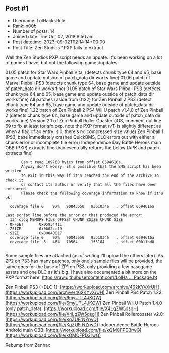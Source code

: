 ## Post #1
- Username: LolHacksRule
- Rank: n00b
- Number of posts: 14
- Joined date: Tue Oct 02, 2018 8:50 am
- Post datetime: 2023-09-02T02:14:14+00:00
- Post Title: Zen Studios *.PXP fails to extract

Well the Zen Studios PXP script needs an update. It's been working on a lot of games I have, but not the following games/updates:

01.05 patch for Star Wars Pinball Vita, (detects chunk type 64 and 65, base game and update outside of patch_data dir works fine)
01.06 patch of Marvel Pinball PS3 (detects chunk type 64, base game and update outside of patch_data dir works fine)
01.05 patch of Star Wars Pinball PS3 (detects chunk type 64 and 65, base game and update outside of patch_data dir works fine)
All patches (aside from 0122) for Zen Pinball 2 PS3 (detect chunk type 64 and 65, base game and update outside of patch_data dir works fine)
1.22 patch of Zen Pinball 2 PS4
Wii U patch v1.4.0 of Zen Pinball 2 (detects chunk type 64, base game and update outside of patch_data dir works fine)
Version 2.1 of Zen Pinball Roller Coaster (iOS, comment out line 69 to fix at least for sfx.pxp, note the PXP format (v1) is slightly different as when a flag of an entry is 0, there's no compressed size value)
Zen Pinball 1 (PS3, base immediately crashes QuickBMS, DLC errors out with either a chunk error or incomplete file error)
Independence Day Battle Heroes main OBB (PXP) extracts fine than eventually returns the below (APK and patch extracts fine)

```
       Can't read 109760 bytes from offset 0594616a.
       Anyway don't worry, it's possible that the BMS script has been written
       to exit in this way if it's reached the end of the archive so check it
       or contact its author or verify that all the files have been extracted.
       Please check the following coverage information to know if it's ok.

  coverage file 0    97%   90843550   93610346   . offset 0594616a

Last script line before the error or that produced the error:
  134 clog MEMORY_FILE OFFSET CHUNK_ZSIZE CHUNK_SIZE
- OFFSET       0x05934411
- ZSIZE        0x0002ca19
- SIZE         0x00040017
  coverage file 0    97%   90843550   93610346   . offset 0594616a
  coverage file -5   46%   70564      153104     . offset 00011bd8
  
```


Some sample files are attached (as of writing I'll upload the others later). As ZP2 on PS3 has many patches, only one's sample files will be provided, the same goes for the base of ZP1 on PS3, only providing a few basegame assets and one DLC as it's big. I have also documented a bit more on the PXP format here: [https://raw.githubusercontent.com/LolHa ... Package.bt](https://raw.githubusercontent.com/LolHacksRule/GameFileFormatsRE/main/ZenStudios/PX/PXPackage.bt)

Zen Pinball PS3 (+DLC 1): [https://workupload.com/archive/462KYvXrUH](https://workupload.com/archive/462KYvXrUH)
Zen Pinball PS4 Patch 1.22: [https://workupload.com/file/6myUTL4JKQW](https://workupload.com/file/6myUTL4JKQW)
Zen Pinball Wii U Patch 1.4.0 (only patch_data): [https://workupload.com/file/X4LqZW5dsgH](https://workupload.com/file/X4LqZW5dsgH)
Zen Pinball Rollercoaster v2.0: [https://workupload.com/file/KqZUFrNZrwD](https://workupload.com/file/KqZUFrNZrwD)
Independence Battle Heroes Android main OBB: [https://workupload.com/file/kQMCFPD3rwG](https://workupload.com/file/kQMCFPD3rwG)

Rebump from Zenhax
